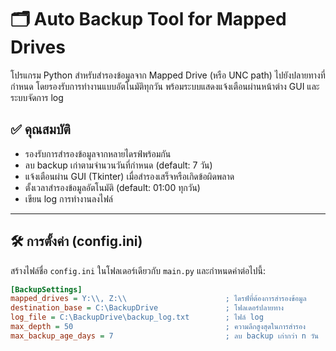 # 🗂️ Auto Backup Tool for Mapped Drives

โปรแกรม Python สำหรับสำรองข้อมูลจาก Mapped Drive (หรือ UNC path) ไปยังปลายทางที่กำหนด โดยรองรับการทำงานแบบอัตโนมัติทุกวัน พร้อมระบบแสดงแจ้งเตือนผ่านหน้าต่าง GUI และระบบจัดการ log

## ✅ คุณสมบัติ

- รองรับการสำรองข้อมูลจากหลายไดรฟ์พร้อมกัน
- ลบ backup เก่าตามจำนวนวันที่กำหนด (default: 7 วัน)
- แจ้งเตือนผ่าน GUI (Tkinter) เมื่อสำรองเสร็จหรือเกิดข้อผิดพลาด
- ตั้งเวลาสำรองข้อมูลอัตโนมัติ (default: 01:00 ทุกวัน)
- เขียน log การทำงานลงไฟล์

---

## 🛠️ การตั้งค่า (config.ini)

สร้างไฟล์ชื่อ `config.ini` ในโฟลเดอร์เดียวกับ `main.py` และกำหนดค่าต่อไปนี้:

```ini
[BackupSettings]
mapped_drives = Y:\\, Z:\\                      ; ไดรฟ์ที่ต้องการสำรองข้อมูล
destination_base = C:\BackupDrive               ; โฟลเดอร์ปลายทาง
log_file = C:\BackupDrive\backup_log.txt        ; ไฟล์ log
max_depth = 50                                  ; ความลึกสูงสุดในการสำรอง
max_backup_age_days = 7                         ; ลบ backup เก่ากว่า n วัน

